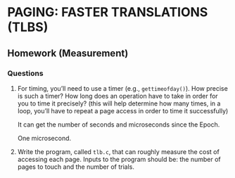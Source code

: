 # PAGING: FASTER TRANSLATIONS (TLBS)

## Homework (Measurement)

### Questions

1. For timing, you’ll need to use a timer (e.g., `gettimeofday()`). How precise is such a timer? How long does an operation have to take in order for you to time it precisely? (this will help determine how many times, in a loop, you’ll have to repeat a page access in order to time it successfully)

    It can get the number of seconds and microseconds since the Epoch.

    One microsecond.

2. Write the program, called `tlb.c`, that can roughly measure the cost of accessing each page. Inputs to the program should be: the number of pages to touch and the number of trials.
